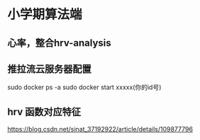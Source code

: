 # 小学期算法端

## 心率，整合hrv-analysis

## 推拉流云服务器配置
sudo docker ps -a
sudo docker start xxxxx(你的id号)

## hrv 函数对应特征
https://blog.csdn.net/sinat_37192922/article/details/109877796
